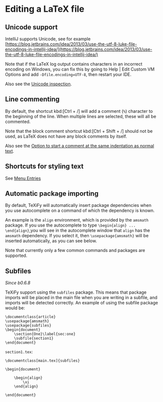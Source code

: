 # Editing a LaTeX file

## Unicode support

IntelliJ supports Unicode, see for example [https://blog.jetbrains.com/idea/2013/03/use-the-utf-8-luke-file-encodings-in-intellij-idea/](https://blog.jetbrains.com/idea/2013/03/use-the-utf-8-luke-file-encodings-in-intellij-idea/)

Note that if the LaTeX log output contains characters in an incorrect encoding on Windows, you can fix this by going to <ui-path>Help | Edit Custom VM Options</ui-path> and add `-Dfile.encoding=UTF-8`, then restart your IDE.

Also see the [Unicode inspection](Probable-bugs#Unsupported-Unicode-character).

## Line commenting

By default, the shortcut kbd:[Ctrl + /] will add a comment (`%`) character to the beginning of the line.
When multiple lines are selected, these will all be commented.

Note that the block comment shortcut kbd:[Ctrl + Shift + /] should not be used, as LaTeX does not have any block comments by itself.

Also see the [Option to start a comment at the same indentation as normal text](Code-style-settings#indent-comment).

## Shortcuts for styling text

See [Menu Entries](Menu-entries.md)

## Automatic package importing

By default, TeXiFy will automatically insert package dependencies when you use autocomplete on a command of which the dependency is known.

An example is the `align` environment, which is provided by the `amsmath` package.
If you use the autocomplete to type `\begin{align} ... \end{align}`,you will see in the autocomplete window that `align` has the `amsmath` dependency.
If you select it, then `\usepackage{amsmath}` will be inserted automatically, as you can see below.

[//]: # (![package-import]&#40;../images/editing/package-import.gif&#41;)

Note that currently only a few common commands and packages are supported.

## Subfiles
_Since b0.6.8_

TeXiFy support using the `subfiles` package.
This means that package imports will be placed in the main file when you are writing in a subfile, and imports will be detected correctly.
An example of using the subfile package would be:

```
\documentclass{article}
\usepackage{amsmath}
\usepackage{subfiles}
\begin{document}
    \section{One}\label{sec:one}
    \subfile{section1}
\end{document}
```

`section1.tex`:

```
\documentclass[main.tex]{subfiles}

\begin{document}

    \begin{align}
        \xi
    \end{align}

\end{document}


```
